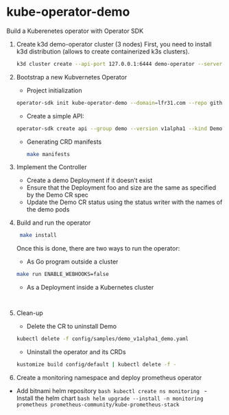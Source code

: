 # kube-operator-demo
Build a Kuberenetes operator with Operator SDK

1. Create k3d demo-operator cluster (3 nodes)
   First, you need to install k3d distribution (allows to create containerized k3s clusters).
   ```bash
   k3d cluster create --api-port 127.0.0.1:6444 demo-operator --servers 3
   ```
2. Bootstrap a new Kubvernetes Operator
   - Project initialization
   ```bash
   operator-sdk init kube-operator-demo --domain=lfr31.com --repo github.com/lfranchini31/kube-operator-demo --license apache2 --owner "Lionel FRANCHINI"
   ```
   - Create a simple API:
    ```bash
   operator-sdk create api --group demo --version v1alpha1 --kind Demo --resource=true --controller=true
   ```
   - Generating CRD manifests
       ```bash
       make manifests
       ```
3. Implement the Controller
   - Create a demo Deployment if it doesn’t exist
   - Ensure that the Deployment foo and size are the same as specified by the Demo CR spec
   - Update the Demo CR status using the status writer with the names of the demo pods

4. Build and run the operator
   ```bash
    make install
    ```
    Once this is done, there are two ways to run the operator:
    - As Go program outside a cluster
    ```bash
    make run ENABLE_WEBHOOKS=false
    ```
    - As a Deployment inside a Kubernetes cluster
   ```bash
    
    ```


5. Clean-up
   - Delete the CR to uninstall Demo
   ```bash
   kubectl delete -f config/samples/demo_v1alpha1_demo.yaml
   ```
   - Uninstall the operator and its CRDs
   ```bash
   kustomize build config/default | kubectl delete -f -
   ```

99. Create a monitoring namespace and deploy prometheus operator
   - Add bitnami helm repository
    ```bash
    kubectl create ns monitoring
    ```
    - Install the helm chart
    ```bash
    helm upgrade --install -n monitoring prometheus prometheus-community/kube-prometheus-stack
    ```


